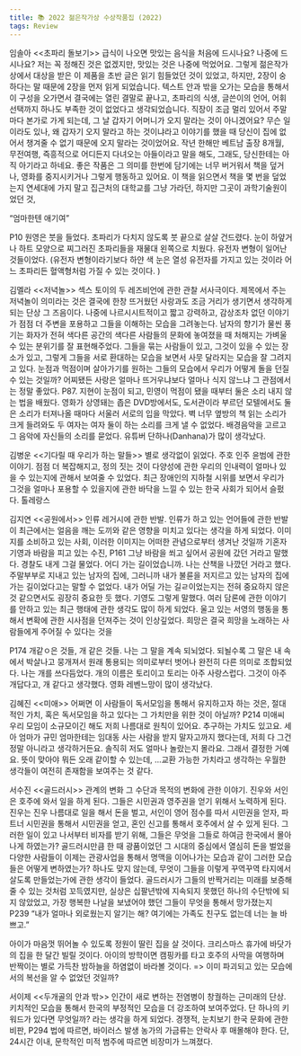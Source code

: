 ```yaml
---
title: 📚 2022 젊은작가상 수상작품집 (2022)
tags: Review
---
```


임솔아 <<초파리 돌보기>>
  급식이 나오면 맛있는 음식을 처음에 드시나요? 나중에 드시나요? 저는 꼭 정해진 것은 없겠지만, 맛있는 것은 나중에 먹었어요. 그렇게 젊은작가상에서 대상을 받은 이 제품을 초반 글은 읽기 힘들었던 것이 있었고, 하지만, 2장이 숭하다는 말 때문에 2장을 먼저 읽게 되었습니다. 
 텍스트 안과 밖을 오가는 모습을 통해서 이 구성을 오가면서 결국에는 열린 결말로 끝나고, 초파리의 식생, 글쓴이의 언어, 어휘 선택까지 하나도 부족한 것이 없었다고 생각되었습니다.
 직장이 조금 멀리 있어서 주말마다 본가로 가게 되는데, 그 날 갑자기 어머니가 오지 말라는 것이 아니겠어요? 무슨 일이라도 있나, 왜 갑자기 오지 말라고 하는 것이냐라고 이야기를 했을 때 당신이 집에 없어서 챙겨줄 수 없기 때문에 오지 말라는 것이었어요. 작년 한해만 베트남 출장 8개월, 무전여행, 즉흥적으로 어디든지 다녀오는 아들이라고 말을 해도, 그래도, 당신한테는 아직 아기라고 하네요. 좋은 작품은 그 의미를 한번에 담기에는 너무 버거워서 책을 덮거나, 영화를 중지시키거나 그렇게 행동하고 있어요. 이 책을 읽으면서 책을 몇 번을 덮었는지 
연세대에 가지 말고 집근처의 대학교를 그냥 가라던, 하지만 그곳이 과학기술원이었던 것, 

“엄마한텐 애기여”

P10 원영은 붓을 들었다. 초파리가 다치지 않도록 붓 끝으로 살살 건드렸다. 눈이 하얖거나 하트 모양으로 찌그러진 초파리들을 재물대 왼쪽으로 치웠다. 유전자 변형이 일어난 것들이었다. (유전자 변형이라기보다 하얀 색 눈은 열성 유전자를 가지고 있는 것이라 어느 초파리든 혈액형처럼 가질 수 있는 것이다. )  

김멜라 <<저녁놀>>
 섹스 토이의 두 레즈비언에 관한 관찰 서사극이다. 제목에서 주는 저녁놀이 의미라는 것은 결국에 한창 뜨거웠던 사랑과도 조금 거리가 생기면서 생각하게 되는 단상 그 즈음이다. 나중에 나르시시트적이고 짧고 강력하고, 감상조차 없던 이야기가 점점 더 주변을 포용하고 그들을 이해하는 모습을 그려놓는다. 남자의 향기가 물씬 풍기는 화자가 전혀 색다른 공간의 색다른 사람들의 문화에 놓여졌을 때 처해지는 가벼울 수 있는 분위기를 잘 표현해주었다. 그들을 묶는 사람들이 있고, 그것이 있을 수 있는 장소가 있고, 그렇게 그들을 서로 환대하는 모습을 보면서 사뭇 달라지는 모습을 잘 그려지고 있다. 눈점과 먹점이며 살아가기를 원하는 그들의 모습에서 우리가 어떻게 돌을 던질 수 있는 것일까? 어찌됐든 사랑은 얼마나 뜨거우냐보다 얼마나 식지 않느냐 그 관점에서는 정말 좋았다.
P87. 지현이 눈점이 되고, 민영이 먹점이 됐을 때부터 둘은 소리 내지 않는 법을 배웠다. 영화가 상영돼는 좁은 DVD방에서도, 도서관이라 부르던 모텔에서도 둘은 소리가 터져나올 때마다 서울러 서로의 입을 막았다. 벽 너무 옆방의 책 읽는 소리가 크게 들려와도 두 여자는 여자 둘이 하는 소리를 크게 낼 수 없었다. 배경음악을 고르고 그 음악에 자신들의 소리를 묻었다.
유튜버 단하나(Danhana)가 많이 생각났다.

김병운 <<기다릴 때 우리가 하는 말들>>
 별로 생각없이 읽었다. 주호 인주 윤범에 관한 이야기. 점점 더 복잡해지고, 정의 짓는 것이 다양성에 관한 우리의 인내력이 얼마나 있을 수 있는지에 관해서 보여줄 수 있었다. 최근 장애인의 지하철 시위를 보면서 우리가 그것을 얼마나 포용할 수 있을지에 관한 바닥을 느낄 수 있는 한국 사회가 되어서 슬펐다. 톨레랑스
 
김지연 <<공원에서>>
 인류 레거시에 관한 반발. 인류가 하고 있는 언어들에 관한 반발이 최근에서는 얼음을 깨는 도끼와 같은 영향을 미치고 있다는 생각을 하게 되었다. 이미지를 소비하고 있는 사회, 이러한 이미지는 어떠한 관념으로부터 생겨난 것일까 기혼자 기영과 바람을 피고 있는 수진,
P161 그냥 바람을 쐬고 싶어서 공원에 갔던 거라고 말했다. 경찰도 내게 그걸 물었다. 어디 가는 길이었습니까. 나는 산책을 나깠던 거라고 했다. 주말부부로 지내고 있는 남자의 집에, 그러니까 내가 불륜을 저지르고 있는 남자의 집에 가는 길이었다고는 말할 수 없었다. 내가 어딜 가는 길ㄹ이었는지는 전혀 중요하지 않은 것 같으면서도 굉장히 중요한 듯 했다. 기영도 그렇게 말했다.
 여러 담론에 관한 이야기를 안하고 있는 최근 행태에 관한 생각도 많이 하게 되었다. 
울고 있는 서영의 행동을 통해서 변확에 관한 시사점을 던져주는 것이 인상깊었다.  희망은 결국 희망을 노래하는 사람들에게 주어질 수 있다는 것을

P174 개같ㅇ은 것들, 개 같은 것들. 나는 그 말을 계속 되뇌었다. 되뇔수록 그 말은 내 속에서 박살나고 뭉개져서 원래 통용되는 의미로부터 벗어나 완전히 다른 의미로 조합되었다. 나는 개를 쓰다듬었다. 개의 이름은 토리이고 토리는 아주 사랑스럽다. 그것이 아주 개답다고, 개 같다고 생각했다.
영화 레벤느망이 많이 생각났다.


김혜진 <<미애>>
어쩌면 이 사람들이 독서모임을 통해서 유지하고자 하는 것은, 절대적인 가치, 혹은 독서모임을 하고 있다는 그 가치만을 위한 것이 아닐까?
P214 미애씨 우리 모임이 소규모이긴 해도 저희 나름대로 원칙이 있어요. 추구하는 가치도 있고요. 세아 엄마가 규민 엄마한테는 임대동 사는 사람을 받지 말자고까지 했다는데, 저희 다 그건 정말 아니라고 생각하거든요. 솔직히 저도 얼마나 놀랐는지 몰라요. 그래서 결정한 거예요. 뜻이 맞아야 뭐든 오래 같이할 수 있는데, …교환 가능한 가치라고 생각하는 우월한 생각들이 여전히 존재함을 보여주는 것 같다.

서수진 <<골드러시>>
 관계의 변화 그 수단과 목적의 변화에 관한 이야기.
진우와 서인은 호주에 와서 일을 하게 된다. 그들은 시민권과 영주권을 얻기 위해서 노력하게 된다. 진우는 진우 나름대로 일을 해서 돈을 벌고, 서인이 영어 점수를 따서 시민권을 얻자, 파트너 시민권을 통해서 시민권을 얻고, 혼인 신고를 통해서 호주에서 살 수 있게 된다. 그러한 일이 있고 나서부터 비자를 받기 위해, 그들은 무엇을 그들로 하여금 한국에서 몰아나게 하였는가?
골드러시만큼 한 때 광품이었던 그 시대의 중심에서 열심히 돈을 벌었을 다양한 사람들이 이제는 관광사업을 통해서 명맥을 이어나가는 모습과 같이 그러한 모습들은 어떻게 변하였는가?
하나도 맞지 않는데, 무엇이 그들을 이렇게 꾸역꾸역 타지에서 살도록 만들었는가에 관한 생각이 들었다.
골드러시가 그들의 반짝거리는 미래를 보증해줄 수 있는 것처럼 꼬득였지만, 실상은 십팔년밖에 지속되지 못했던 하나의 수단밖에 되지 않았었고, 가장 행복한 나날을 보냈어야 했던 그들이 무엇을 통해서 망가졌는지
P239 “내가 얼마나 외로웠는지 알기는 해? 여기에는 가족도 친구도 없는데 너는 늘 바쁘고.”

아이가 마음껏 뛰어놀 수 있도록 정원이 딸린 집을 살 것이다. 크리스마스 휴가에 바닷가의 집을 한 달간 빌릴 것이다. 아이의 방학이면 캠핑카를 타고 호주의 사막을 여행하며 반짝이는 별로 가득찬 밤하늘을 하염없이 바라볼 것이다.
=> 이미 파괴되고 있는 모습에서의 복선을 알 수 없었던 것일까?

서이제 <<두개골의 안과 밖>>
인간이 새로 변하는 전염병이 창궐하는 근미래의 단상. 키치적인 모습을 통해서 한국의 부정적인 모습을 더 강조하여 보여주었다. 단 하나의 키워드가 있다면 무엇일까? 라는 생각을 하게 되었다. 경쟁적, 눈치보기 한국 문화에 관한 비판, 
P294 법에 따르면, 바이러스 발생 농가의 가금류는 안락사 후 매몰해야 한다. 단, 24시간 이내,
문학적인 미적 범주에 따르면 비장미가 느껴졌다.